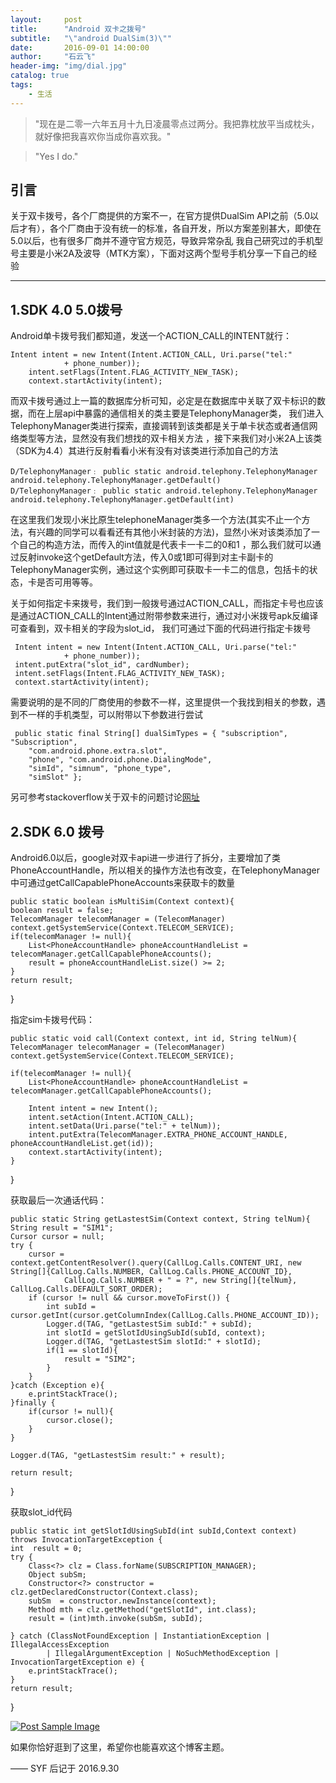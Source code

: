 ```yaml
---
layout:     post
title:      "Android 双卡之拨号"
subtitle:   "\"android DualSim(3)\""
date:       2016-09-01 14:00:00
author:     "石云飞"
header-img: "img/dial.jpg"
catalog: true
tags:
    - 生活
---
```


> "现在是二零一六年五月十九日凌晨零点过两分。我把靠枕放平当成枕头，就好像把我喜欢你当成你喜欢我。"




> "Yes I do."

## 引言
关于双卡拨号，各个厂商提供的方案不一，在官方提供DualSim API之前（5.0以后才有），各个厂商由于没有统一的标准，各自开发，所以方案差别甚大，即使在5.0以后，也有很多厂商并不遵守官方规范，导致异常杂乱
我自己研究过的手机型号主要是小米2A及波导（MTK方案），下面对这两个型号手机分享一下自己的经验


---

## 1.SDK 4.0  5.0拨号

Android单卡拨号我们都知道，发送一个ACTION_CALL的INTENT就行：
 
	Intent intent = new Intent(Intent.ACTION_CALL, Uri.parse("tel:"
                + phone_number));
        intent.setFlags(Intent.FLAG_ACTIVITY_NEW_TASK);
        context.startActivity(intent);
	
 

而双卡拨号通过上一篇的数据库分析可知，必定是在数据库中关联了双卡标识的数据，而在上层api中暴露的通信相关的类主要是TelephonyManager类，
我们进入TelephonyManager类进行探索，直接调转到该类都是关于单卡状态或者通信网络类型等方法，显然没有我们想找的双卡相关方法
，接下来我们对小米2A上该类（SDK为4.4）其进行反射看看小米有没有对该类进行添加自己的方法

	D/TelephonyManager﹕ public static android.telephony.TelephonyManager android.telephony.TelephonyManager.getDefault()
    D/TelephonyManager﹕ public static android.telephony.TelephonyManager android.telephony.TelephonyManager.getDefault(int)
	 
在这里我们发现小米比原生telephoneManager类多一个方法(其实不止一个方法，有兴趣的同学可以看看还有其他小米封装的方法)，显然小米对该类添加了一个自己的构造方法，而传入的int值就是代表卡一卡二的0和1
，那么我们就可以通过反射invoke这个getDefault方法，传入0或1即可得到对主卡副卡的TelephonyManager实例，通过这个实例即可获取卡一卡二的信息，包括卡的状态，卡是否可用等等。

关于如何指定卡来拨号，我们到一般拨号通过ACTION_CALL，而指定卡号也应该是通过ACTION_CALL的Intent通过附带参数来进行，通过对小米拨号apk反编译可查看到，双卡相关的字段为slot_id，
我们可通过下面的代码进行指定卡拨号

	 Intent intent = new Intent(Intent.ACTION_CALL, Uri.parse("tel:"
                + phone_number));
     intent.putExtra("slot_id", cardNumber);
     intent.setFlags(Intent.FLAG_ACTIVITY_NEW_TASK);
     context.startActivity(intent);
	 
需要说明的是不同的厂商使用的参数不一样，这里提供一个我找到相关的参数，遇到不一样的手机类型，可以附带以下参数进行尝试

	 public static final String[] dualSimTypes = { "subscription", "Subscription", 
        "com.android.phone.extra.slot", 
        "phone", "com.android.phone.DialingMode", 
        "simId", "simnum", "phone_type", 
        "simSlot" };
		
另可参考stackoverflow关于双卡的问题讨论[网址](http://stackoverflow.com/questions/13231962/call-from-second-sim)
		
		
## 2.SDK 6.0 拨号
Android6.0以后，google对双卡api进一步进行了拆分，主要增加了类PhoneAccountHandle，所以相关的操作方法也有改变，在TelephonyManager中可通过getCallCapablePhoneAccounts来获取卡的数量

	public static boolean isMultiSim(Context context){
    boolean result = false;
    TelecomManager telecomManager = (TelecomManager) context.getSystemService(Context.TELECOM_SERVICE);
    if(telecomManager != null){
        List<PhoneAccountHandle> phoneAccountHandleList = telecomManager.getCallCapablePhoneAccounts();
        result = phoneAccountHandleList.size() >= 2;
    }
    return result;
}

指定sim卡拨号代码：

	public static void call(Context context, int id, String telNum){
    TelecomManager telecomManager = (TelecomManager) context.getSystemService(Context.TELECOM_SERVICE);

    if(telecomManager != null){
        List<PhoneAccountHandle> phoneAccountHandleList = telecomManager.getCallCapablePhoneAccounts();

        Intent intent = new Intent();
        intent.setAction(Intent.ACTION_CALL);
        intent.setData(Uri.parse("tel:" + telNum));
        intent.putExtra(TelecomManager.EXTRA_PHONE_ACCOUNT_HANDLE, phoneAccountHandleList.get(id));
        context.startActivity(intent);
    }
}

获取最后一次通话代码：

	public static String getLastestSim(Context context, String telNum){
    String result = "SIM1";
    Cursor cursor = null;
    try {
        cursor = context.getContentResolver().query(CallLog.Calls.CONTENT_URI, new String[]{CallLog.Calls.NUMBER, CallLog.Calls.PHONE_ACCOUNT_ID},
                CallLog.Calls.NUMBER + " = ?", new String[]{telNum}, CallLog.Calls.DEFAULT_SORT_ORDER);
        if (cursor != null && cursor.moveToFirst()) {
            int subId = cursor.getInt(cursor.getColumnIndex(CallLog.Calls.PHONE_ACCOUNT_ID));
            Logger.d(TAG, "getLastestSim subId:" + subId);
            int slotId = getSlotIdUsingSubId(subId, context);
            Logger.d(TAG, "getLastestSim slotId:" + slotId);
            if(1 == slotId){
                result = "SIM2";
            }
        }
    }catch (Exception e){
        e.printStackTrace();
    }finally {
        if(cursor != null){
            cursor.close();
        }
    }

    Logger.d(TAG, "getLastestSim result:" + result);

    return result;
}

获取slot_id代码

	public static int getSlotIdUsingSubId(int subId,Context context) throws InvocationTargetException {
    int  result = 0;
    try {
        Class<?> clz = Class.forName(SUBSCRIPTION_MANAGER);
        Object subSm;
        Constructor<?> constructor = clz.getDeclaredConstructor(Context.class);
        subSm  = constructor.newInstance(context);
        Method mth = clz.getMethod("getSlotId", int.class);
        result = (int)mth.invoke(subSm, subId);

    } catch (ClassNotFoundException | InstantiationException | IllegalAccessException
            | IllegalArgumentException | NoSuchMethodException | InvocationTargetException e) {
        e.printStackTrace();
    }
    return result;
}





<a href="{{ site.baseurl }}/img/dial_end.jpg">
    <img src="{{ site.baseurl }}/img/dial_end.jpg" alt="Post Sample Image">
</a>

如果你恰好逛到了这里，希望你也能喜欢这个博客主题。

—— SYF 后记于 2016.9.30


